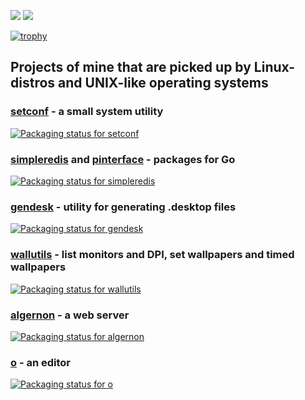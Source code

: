 ![](https://github-profile-summary-cards.vercel.app/api/cards/stats?username=xyproto&theme=nord_dark) ![](https://github-profile-summary-cards.vercel.app/api/cards/repos-per-language?username=xyproto&theme=nord_dark)

[![trophy](https://github-profile-trophy.vercel.app/?username=xyproto&theme=flat&column=5&margin-w=15&margin-h=15)](https://github.com/xyproto)

## Projects of mine that are picked up by Linux-distros and UNIX-like operating systems

### [setconf](https://github.com/xyproto/setconf) - a small system utility

[![Packaging status for setconf](https://repology.org/badge/vertical-allrepos/setconf.svg)](https://github.com/xyproto/setconf)

### [simpleredis](https://github.com/xyproto/simpleredis) and [pinterface](https://github.com/xyproto/pinterface) - packages for Go

[![Packaging status for simpleredis](https://repology.org/badge/vertical-allrepos/go:github-xyproto-simpleredis.svg)](https://github.com/xyproto/simpleredis)

### [gendesk](https://github.com/xyproto/gendesk) - utility for generating .desktop files

[![Packaging status for gendesk](https://repology.org/badge/vertical-allrepos/gendesk.svg)](https://github.com/xyproto/gendesk)

### [wallutils](https://github.com/xyproto/wallutils) - list monitors and DPI, set wallpapers and timed wallpapers

[![Packaging status for wallutils](https://repology.org/badge/vertical-allrepos/wallutils.svg)](https://github.com/xyproto/wallutils)

### [algernon](https://github.com/xyproto/algernon) - a web server

[![Packaging status for algernon](https://repology.org/badge/vertical-allrepos/algernon.svg)](https://github.com/xyproto/algernon)

### [o](https://github.com/xyproto/o) - an editor

[![Packaging status for o](https://repology.org/badge/vertical-allrepos/o.svg)](https://github.com/xyproto/o)
